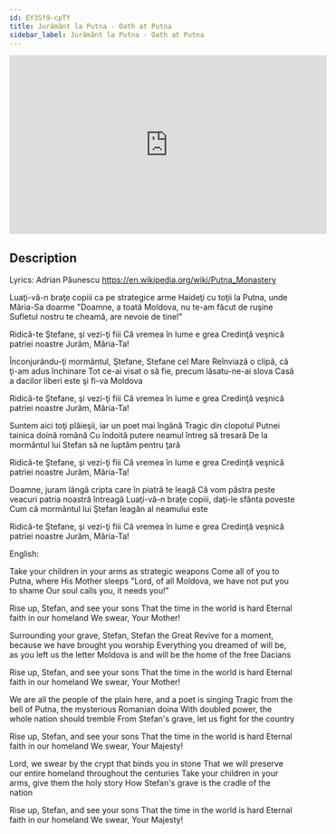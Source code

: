```yaml
---
id: EY3Sf9-cpTY
title: Jurământ la Putna - Oath at Putna
sidebar_label: Jurământ la Putna - Oath at Putna
---
```


<iframe
  width="560"
  height="315"
  src="https://www.youtube.com/embed/EY3Sf9-cpTY"
  title="YouTube video player"
  frameborder="0"
  allow="accelerometer; autoplay; clipboard-write; encrypted-media; gyroscope; picture-in-picture; web-share"
  referrerpolicy="strict-origin-when-cross-origin"
  allowfullscreen
></iframe>

## Description

Lyrics: Adrian Păunescu
https://en.wikipedia.org/wiki/Putna_Monastery

Luaţi-vă-n braţe copiii ca pe strategice arme
Haideţi cu toţii la Putna, unde Măria-Sa doarme
"Doamne, a toată Moldova, nu te-am făcut de ruşine
Sufletul nostru te cheamă, are nevoie de tine!"

Ridică-te Ştefane, şi vezi-ţi fiii
Că vremea în lume e grea
Credinţă veşnică patriei noastre
Jurăm, Măria-Ta!

Înconjurându-ţi mormântul, Ştefane, Stefane cel Mare
Reînviază o clipă, că ţi-am adus închinare
Tot ce-ai visat o să fie, precum lăsatu-ne-ai slova
Casă a dacilor liberi este şi fi-va Moldova

Ridică-te Ştefane, şi vezi-ţi fiii
Că vremea în lume e grea
Credinţă veşnică patriei noastre
Jurăm, Măria-Ta!

Suntem aici toţi plăieşii, iar un poet mai îngână
Tragic din clopotul Putnei tainica doină română
Cu îndoită putere neamul întreg să tresară
De la mormântul lui Stefan să ne luptăm pentru ţară

Ridică-te Ştefane, şi vezi-ţi fiii
Că vremea în lume e grea
Credinţă veşnică patriei noastre
Jurăm, Măria-Ta!

Doamne, juram lângă cripta care în piatră te leagă
Că vom păstra peste veacuri patria noastră întreagă
Luaţi-vă-n braţe copiii, daţi-le sfânta poveste
Cum că mormântul lui Ştefan leagăn al neamului este

Ridică-te Ştefane, şi vezi-ţi fiii
Că vremea în lume e grea
Credinţă veşnică patriei noastre
Jurăm, Măria-Ta!

English:

Take your children in your arms as strategic weapons
Come all of you to Putna, where His Mother sleeps
"Lord, of all Moldova, we have not put you to shame
Our soul calls you, it needs you!"

Rise up, Stefan, and see your sons
That the time in the world is hard
Eternal faith in our homeland
We swear, Your Mother!

Surrounding your grave, Stefan, Stefan the Great
Revive for a moment, because we have brought you worship
Everything you dreamed of will be, as you left us the letter
Moldova is and will be the home of the free Dacians

Rise up, Stefan, and see your sons
That the time in the world is hard
Eternal faith in our homeland
We swear, Your Mother!

We are all the people of the plain here, and a poet is singing
Tragic from the bell of Putna, the mysterious Romanian doina
With doubled power, the whole nation should tremble
From Stefan's grave, let us fight for the country

Rise up, Stefan, and see your sons
That the time in the world is hard
Eternal faith in our homeland
We swear, Your Majesty!

Lord, we swear by the crypt that binds you in stone
That we will preserve our entire homeland throughout the centuries
Take your children in your arms, give them the holy story
How Stefan's grave is the cradle of the nation

Rise up, Stefan, and see your sons
That the time in the world is hard
Eternal faith in our homeland
We swear, Your Majesty!
